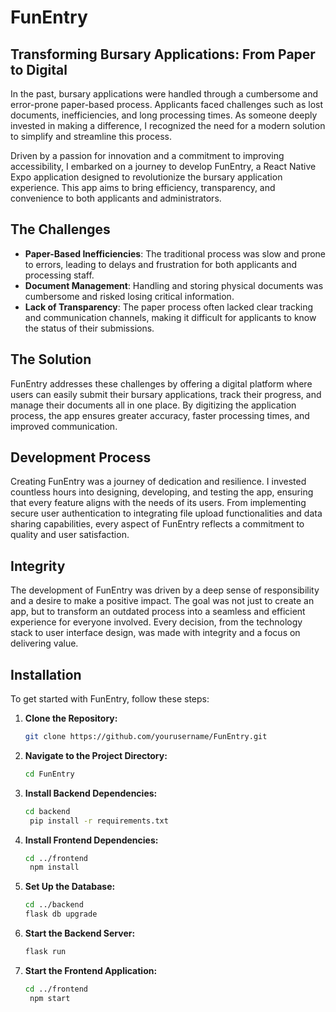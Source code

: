 # FunEntry

## Transforming Bursary Applications: From Paper to Digital

In the past, bursary applications were handled through a cumbersome and error-prone paper-based process. Applicants faced challenges such as lost documents, inefficiencies, and long processing times. As someone deeply invested in making a difference, I recognized the need for a modern solution to simplify and streamline this process.

Driven by a passion for innovation and a commitment to improving accessibility, I embarked on a journey to develop FunEntry, a React Native Expo application designed to revolutionize the bursary application experience. This app aims to bring efficiency, transparency, and convenience to both applicants and administrators.

## The Challenges

- **Paper-Based Inefficiencies**: The traditional process was slow and prone to errors, leading to delays and frustration for both applicants and processing staff.
- **Document Management**: Handling and storing physical documents was cumbersome and risked losing critical information.
- **Lack of Transparency**: The paper process often lacked clear tracking and communication channels, making it difficult for applicants to know the status of their submissions.

## The Solution

FunEntry addresses these challenges by offering a digital platform where users can easily submit their bursary applications, track their progress, and manage their documents all in one place. By digitizing the application process, the app ensures greater accuracy, faster processing times, and improved communication.

## Development Process

Creating FunEntry was a journey of dedication and resilience. I invested countless hours into designing, developing, and testing the app, ensuring that every feature aligns with the needs of its users. From implementing secure user authentication to integrating file upload functionalities and data sharing capabilities, every aspect of FunEntry reflects a commitment to quality and user satisfaction.

## Integrity

The development of FunEntry was driven by a deep sense of responsibility and a desire to make a positive impact. The goal was not just to create an app, but to transform an outdated process into a seamless and efficient experience for everyone involved. Every decision, from the technology stack to user interface design, was made with integrity and a focus on delivering value.

## Installation

To get started with FunEntry, follow these steps:

1. **Clone the Repository:**
   ```bash
   git clone https://github.com/yourusername/FunEntry.git

2. **Navigate to the Project Directory:**
   ```bash
   cd FunEntry
3. **Install Backend Dependencies:**
   ```bash
   cd backend
    pip install -r requirements.txt
4. **Install Frontend Dependencies:**
   ```bash
   cd ../frontend
    npm install
5. **Set Up the Database:**
    ```bash
    cd ../backend
    flask db upgrade
6. **Start the Backend Server:**
   ```bash
   flask run
7. **Start the Frontend Application:**
   ```bash
   cd ../frontend
    npm start
